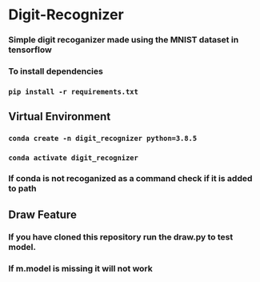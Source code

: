 # Digit-Recognizer
### Simple digit recoganizer made using the MNIST dataset in tensorflow 
### To install dependencies 
### ``` pip install -r requirements.txt ```
## Virtual Environment
### ``` conda create -n digit_recognizer python=3.8.5 ```
### ``` conda activate digit_recognizer ```
### If conda is not recoganized as a command check if it is added to path
## Draw Feature
### If you have cloned this repository run the draw.py to test model.
### If m.model is missing it will not work

